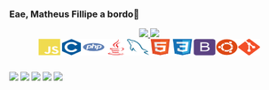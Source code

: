 ### Eae, Matheus Fillipe a bordo🚀

<div align="center">
  <a href="https://github.com/toyc497">
  <img height="160em" src="https://github-readme-stats.vercel.app/api?username=toyc497&show_icons=true&theme=vue-dark&include_all_commits=true&count_private=true"/>
  <img height="160em" src="https://github-readme-stats.vercel.app/api/top-langs/?username=toyc497&layout=compact&langs_count=7&theme=vue-dark"/>
</div>
<div style="display: flex;display: inline_block;justify-content: center"><br>
  <img align="center" alt="Toyc-Js" height="30" width="40" src="https://raw.githubusercontent.com/devicons/devicon/master/icons/javascript/javascript-plain.svg">
  <img align="center" alt="Toyc-Ts" height="30" width="40" src="https://raw.githubusercontent.com/devicons/devicon/master/icons/c/c-plain.svg">
  <img align="center" alt="Toyc-Ts" height="30" width="40" src="https://raw.githubusercontent.com/devicons/devicon/master/icons/php/php-plain.svg">
  <img align="center" alt="Toyc-Ts" height="30" width="40" src="https://raw.githubusercontent.com/devicons/devicon/master/icons/java/java-plain.svg">
  <img align="center" alt="Toyc-Ts" height="30" width="40" src="https://raw.githubusercontent.com/devicons/devicon/master/icons/mysql/mysql-plain.svg">
  <img align="center" alt="Toyc-HTML" height="30" width="40" src="https://raw.githubusercontent.com/devicons/devicon/master/icons/html5/html5-original.svg">
  <img align="center" alt="Toyc-CSS" height="30" width="40" src="https://raw.githubusercontent.com/devicons/devicon/master/icons/css3/css3-original.svg">
  <img align="center" alt="Toyc-Ts" height="30" width="40" src="https://raw.githubusercontent.com/devicons/devicon/master/icons/bootstrap/bootstrap-plain.svg">
  <img align="center" alt="Toyc-Ts" height="30" width="40" src="https://raw.githubusercontent.com/devicons/devicon/master/icons/ubuntu/ubuntu-plain.svg">
  <img align="center" alt="Toyc-Ts" height="30" width="40" src="https://raw.githubusercontent.com/devicons/devicon/master/icons/git/git-plain.svg">
</div>
  
  ##
 
<div> 
  <a href="https://instagram.com/matheus_.fillipe" target="_blank"><img src="https://img.shields.io/badge/-Instagram-%23E4405F?style=for-the-badge&logo=instagram&logoColor=white" target="_blank"></a>
 <a href="https://discord.gg/717395330861105234" target="_blank"><img src="https://img.shields.io/badge/Discord-7289DA?style=for-the-badge&logo=discord&logoColor=white" target="_blank"></a> 
  <a href = "mailto:matheusfillipe497@gmail.com"><img src="https://img.shields.io/badge/-Gmail-%23333?style=for-the-badge&logo=gmail&logoColor=white" target="_blank"></a>
  <a href="https://www.linkedin.com/in/matheus-fillipe" target="_blank"><img src="https://img.shields.io/badge/-LinkedIn-%230077B5?style=for-the-badge&logo=linkedin&logoColor=white" target="_blank"></a> 
 <a href="https://toyctecnologia.blogspot.com/" target="_blank"><img src="https://img.shields.io/badge/Blogger-FF5722?style=for-the-badge&logo=blogger&logoColor=white" target="_blank"></a> 

</div>


